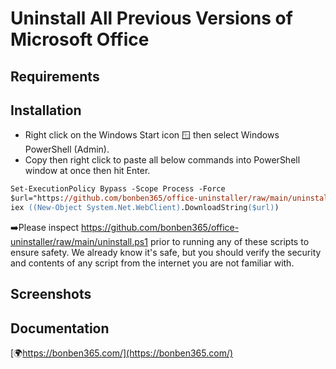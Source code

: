 
# Uninstall All Previous Versions of Microsoft Office

## Requirements

  
## Installation

- Right click on the Windows Start icon 🪟 then select Windows PowerShell (Admin).
- Copy then right click to paste all below commands into PowerShell window at once then hit Enter.


```ps
Set-ExecutionPolicy Bypass -Scope Process -Force
$url="https://github.com/bonben365/office-uninstaller/raw/main/uninstall.ps1"
iex ((New-Object System.Net.WebClient).DownloadString($url))
```
➡️Please inspect https://github.com/bonben365/office-uninstaller/raw/main/uninstall.ps1 prior to running any of these scripts to ensure safety. We already know it's safe, but you should verify the security and contents of any script from the internet you are not familiar with.

## Screenshots


## Documentation

[🌍https://bonben365.com/](https://bonben365.com/)

